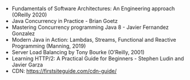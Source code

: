 
- Fundamentals of Software Architectures: An Engineering approach (OReilly 2020)
- Java Concurrency in Practice - Brian Goetz
- Mastering Concurrency programming Java 8 - Javier Fernandez Gonzalez
- Modern Java in Action: Lambdas, Streams, Functional and Reactive Programming (Manning, 2019)
- Server Load Balancing by Tony Bourke (O’Reilly, 2001)
- Learning HTTP/2: A Practical Guide for Beginners - Stephen Ludin and Javier Garza
- CDN: https://firstsiteguide.com/cdn-guide/